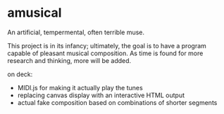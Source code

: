 # amusical
An artificial, tempermental, often terrible muse. 

This project is in its infancy; ultimately, the goal is to have a program capable of pleasant musical composition. As time is found for more research and thinking, more will be added.

on deck:
- MIDI.js for making it actually play the tunes
- replacing canvas display with an interactive HTML output
- actual fake composition based on combinations of shorter segments 
